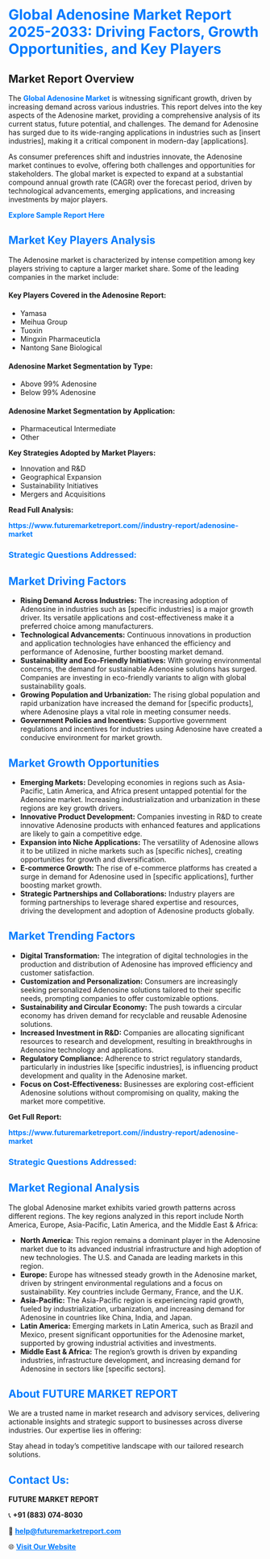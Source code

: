 <h1 style="color: #007BFF;">Global Adenosine Market Report 2025-2033: Driving Factors, Growth Opportunities, and Key Players</h1>

<section id="overview">
<h2>Market Report Overview</h2>
<p>The <a href="https://www.futuremarketreport.com//industry-report/adenosine-market" style="color: #007BFF; text-decoration: none;"><strong>Global Adenosine Market</strong></a> is witnessing significant growth, driven by increasing demand across various industries. This report delves into the key aspects of the Adenosine market, providing a comprehensive analysis of its current status, future potential, and challenges. The demand for Adenosine has surged due to its wide-ranging applications in industries such as [insert industries], making it a critical component in modern-day [applications].</p>
<p>As consumer preferences shift and industries innovate, the Adenosine market continues to evolve, offering both challenges and opportunities for stakeholders. The global market is expected to expand at a substantial compound annual growth rate (CAGR) over the forecast period, driven by technological advancements, emerging applications, and increasing investments by major players.</p>
</section>

<section id="overview">
<p><a href="https://www.futuremarketreport.com//request-sample/reportId=46780" style="color: #007BFF; text-decoration: none;"><strong>Explore Sample Report Here</strong></a></p>
</section>

<section id="key-players">
<h2 style="color: #007BFF;">Market Key Players Analysis</h2>
<p>The Adenosine market is characterized by intense competition among key players striving to capture a larger market share. Some of the leading companies in the market include:</p>
<h4>Key Players Covered in the Adenosine Report:</h4>
<ul><li>Yamasa</li><li>Meihua Group</li><li>Tuoxin</li><li>Mingxin Pharmaceuticla</li><li>Nantong Sane Biological</li></ul>
<h4>Adenosine Market Segmentation by Type:</h4>
<ul><li>Above 99% Adenosine</li><li>Below 99% Adenosine</li></ul>

<h4>Adenosine Market Segmentation by Application:</h4>
<ul><li>Pharmaceutical Intermediate</li><li>Other</li></ul>
<p><strong>Key Strategies Adopted by Market Players:</strong></p>
<ul>
<li>Innovation and R&D</li>
<li>Geographical Expansion</li>
<li>Sustainability Initiatives</li>
<li>Mergers and Acquisitions</li>
</ul>
</section>

<section>
<p><strong>Read Full Analysis: </strong></p><a href="https://www.futuremarketreport.com//industry-report/adenosine-market" style="color: #007BFF; text-decoration: none;"><strong>https://www.futuremarketreport.com//industry-report/adenosine-market</strong></a>
<h3 style="color: #007BFF;">Strategic Questions Addressed:</h3>
</section>

<section id="driving-factors">
<h2 style="color: #007BFF;">Market Driving Factors</h2>
<ul>
<li><strong>Rising Demand Across Industries:</strong> The increasing adoption of Adenosine in industries such as [specific industries] is a major growth driver. Its versatile applications and cost-effectiveness make it a preferred choice among manufacturers.</li>
<li><strong>Technological Advancements:</strong> Continuous innovations in production and application technologies have enhanced the efficiency and performance of Adenosine, further boosting market demand.</li>
<li><strong>Sustainability and Eco-Friendly Initiatives:</strong> With growing environmental concerns, the demand for sustainable Adenosine solutions has surged. Companies are investing in eco-friendly variants to align with global sustainability goals.</li>
<li><strong>Growing Population and Urbanization:</strong> The rising global population and rapid urbanization have increased the demand for [specific products], where Adenosine plays a vital role in meeting consumer needs.</li>
<li><strong>Government Policies and Incentives:</strong> Supportive government regulations and incentives for industries using Adenosine have created a conducive environment for market growth.</li>
</ul>
</section>

<section id="growth-opportunities">
<h2 style="color: #007BFF;">Market Growth Opportunities</h2>
<ul>
<li><strong>Emerging Markets:</strong> Developing economies in regions such as Asia-Pacific, Latin America, and Africa present untapped potential for the Adenosine market. Increasing industrialization and urbanization in these regions are key growth drivers.</li>
<li><strong>Innovative Product Development:</strong> Companies investing in R&D to create innovative Adenosine products with enhanced features and applications are likely to gain a competitive edge.</li>
<li><strong>Expansion into Niche Applications:</strong> The versatility of Adenosine allows it to be utilized in niche markets such as [specific niches], creating opportunities for growth and diversification.</li>
<li><strong>E-commerce Growth:</strong> The rise of e-commerce platforms has created a surge in demand for Adenosine used in [specific applications], further boosting market growth.</li>
<li><strong>Strategic Partnerships and Collaborations:</strong> Industry players are forming partnerships to leverage shared expertise and resources, driving the development and adoption of Adenosine products globally.</li>
</ul>
</section>

<section id="trending-factors">
<h2 style="color: #007BFF;">Market Trending Factors</h2>
<ul>
<li><strong>Digital Transformation:</strong> The integration of digital technologies in the production and distribution of Adenosine has improved efficiency and customer satisfaction.</li>
<li><strong>Customization and Personalization:</strong> Consumers are increasingly seeking personalized Adenosine solutions tailored to their specific needs, prompting companies to offer customizable options.</li>
<li><strong>Sustainability and Circular Economy:</strong> The push towards a circular economy has driven demand for recyclable and reusable Adenosine solutions.</li>
<li><strong>Increased Investment in R&D:</strong> Companies are allocating significant resources to research and development, resulting in breakthroughs in Adenosine technology and applications.</li>
<li><strong>Regulatory Compliance:</strong> Adherence to strict regulatory standards, particularly in industries like [specific industries], is influencing product development and quality in the Adenosine market.</li>
<li><strong>Focus on Cost-Effectiveness:</strong> Businesses are exploring cost-efficient Adenosine solutions without compromising on quality, making the market more competitive.</li>
</ul>
</section>

<section>
<p><strong>Get Full Report: </strong></p><a href="https://www.futuremarketreport.com//industry-report/adenosine-market" style="color: #007BFF; text-decoration: none;"><strong>https://www.futuremarketreport.com//industry-report/adenosine-market</strong></a>
<h3 style="color: #007BFF;">Strategic Questions Addressed:</h3>
</section>


<section id="regional-analysis">
<h2 style="color: #007BFF;">Market Regional Analysis</h2>
<p>The global Adenosine market exhibits varied growth patterns across different regions. The key regions analyzed in this report include North America, Europe, Asia-Pacific, Latin America, and the Middle East & Africa:</p>
<ul>
<li><strong>North America:</strong> This region remains a dominant player in the Adenosine market due to its advanced industrial infrastructure and high adoption of new technologies. The U.S. and Canada are leading markets in this region.</li>
<li><strong>Europe:</strong> Europe has witnessed steady growth in the Adenosine market, driven by stringent environmental regulations and a focus on sustainability. Key countries include Germany, France, and the U.K.</li>
<li><strong>Asia-Pacific:</strong> The Asia-Pacific region is experiencing rapid growth, fueled by industrialization, urbanization, and increasing demand for Adenosine in countries like China, India, and Japan.</li>
<li><strong>Latin America:</strong> Emerging markets in Latin America, such as Brazil and Mexico, present significant opportunities for the Adenosine market, supported by growing industrial activities and investments.</li>
<li><strong>Middle East & Africa:</strong> The region’s growth is driven by expanding industries, infrastructure development, and increasing demand for Adenosine in sectors like [specific sectors].</li>
</ul>
</section>

<footer>
<h2 style="color: #007BFF;">About FUTURE MARKET REPORT</h2>
<p>We are a trusted name in market research and advisory services, delivering actionable insights and strategic support to businesses across diverse industries. Our expertise lies in offering:</p>

<p>Stay ahead in today’s competitive landscape with our tailored research solutions.</p>

<h2 style="color: #007BFF;">Contact Us:</h2>
<p><strong>FUTURE MARKET REPORT</strong></p>
<p>📞 <strong>+91 (883) 074-8030</strong></p>
<p>📧 <strong><a href="mailto:help@futuremarketreport.com" style="color: #007BFF;">help@futuremarketreport.com</a></strong></p>
<p>🌐 <strong><a href="https://www.futuremarketreport.com/" style="color: #007BFF;">Visit Our Website</a></strong></p>
</footer>